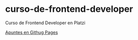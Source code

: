 # curso-de-frontend-developer
Curso de Frontend Developer en Platzi

[Apuntes en Githug Pages](https://aliensanderdiaz.github.io/curso-de-frontend-developer/)
